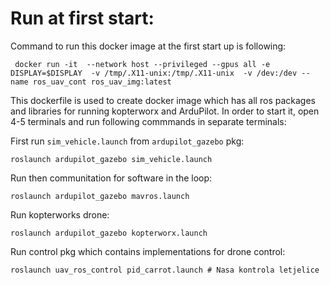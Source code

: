 # Run at first start: 

Command to run this docker image at the first start up is following: 
```
 docker run -it  --network host --privileged --gpus all -e DISPLAY=$DISPLAY  -v /tmp/.X11-unix:/tmp/.X11-unix  -v /dev:/dev --name ros_uav_cont ros_uav_img:latest

```


This dockerfile is used to create docker image which has all ros packages and libraries for running kopterworx 
and ArduPilot. In order to start it, open 4-5 terminals and run following commmands in separate terminals:


First run `sim_vehicle.launch` from `ardupilot_gazebo` pkg:
```
roslaunch ardupilot_gazebo sim_vehicle.launch 
```

Run then communitation for software in the loop: 
```
roslaunch ardupilot_gazebo mavros.launch
```

Run kopterworks drone: 
```
roslaunch ardupilot_gazebo kopterworx.launch 
```

Run control pkg which contains implementations for drone control:
```
roslaunch uav_ros_control pid_carrot.launch # Nasa kontrola letjelice
```


